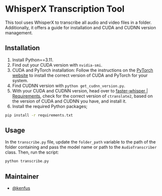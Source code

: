 # WhisperX Transcription Tool

This tool uses WhisperX to transcribe all audio and video files in a folder. Additionally, it offers a guide for installation and CUDA and CUDNN version management.

## Installation
1. Install Python==3.11.
2. Find out your CUDA version with `nvidia-smi`.
3. CUDA and PyTorch installation: Follow the instructions on the [PyTorch website](https://pytorch.org/get-started/locally/) to install the correct version of CUDA and PyTorch for your system.
4. Find CUDNN version with `python get_cudnn_version.py`.
5. With your CUDA and CUDNN version, head over to [faster-whisper | Requirements](https://github.com/SYSTRAN/faster-whisper), check for the correct version of `ctranslate2`, based on the version of CUDA and CUDNN you have, and install it.
6. Install the required Python packages; 
```bash
pip install -r requirements.txt
```

## Usage
In the `transcribe.py` file, update the `folder_path` variable to the path of the folder containing and pass the model name or path to the `AudioTranscriber` class. Then, run the script:
```bash
python transcribe.py
```

## Maintainer
- [@kenfus](https://github.com/kenfus)
